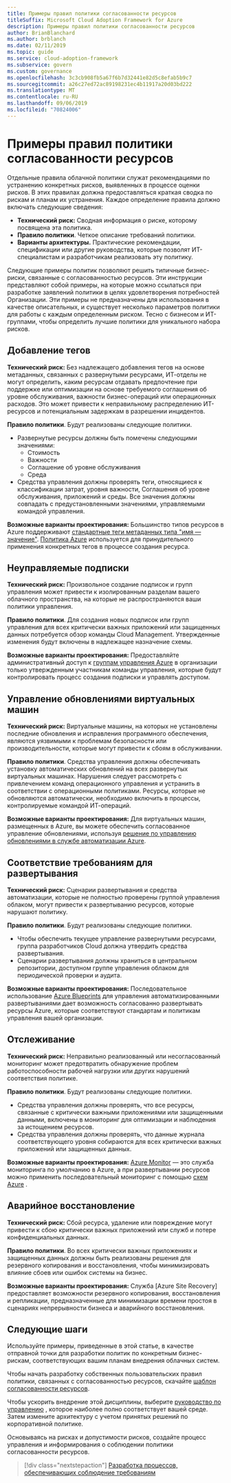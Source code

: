 ```yaml
---
title: Примеры правил политики согласованности ресурсов
titleSuffix: Microsoft Cloud Adoption Framework for Azure
description: Примеры правил политики согласованности ресурсов
author: BrianBlanchard
ms.author: brblanch
ms.date: 02/11/2019
ms.topic: guide
ms.service: cloud-adoption-framework
ms.subservice: govern
ms.custom: governance
ms.openlocfilehash: 3c3cb908fb5a67f6b7d32441e82d5c8efab5b9c7
ms.sourcegitcommit: a26c27ed72ac89198231ec4b11917a20d03bd222
ms.translationtype: MT
ms.contentlocale: ru-RU
ms.lasthandoff: 09/06/2019
ms.locfileid: "70824006"
---
```

# <a name="resource-consistency-sample-policy-statements"></a>Примеры правил политики согласованности ресурсов

Отдельные правила облачной политики служат рекомендациями по устранению конкретных рисков, выявленных в процессе оценки рисков. В этих правилах должна предоставляться краткая сводка по рискам и планам их устранения. Каждое определение правила должно включать следующие сведения:

- **Технический риск:** Сводная информация о риске, которому посвящена эта политика.
- **Правило политики**. Четкое описание требований политики.
- **Варианты архитектуры.** Практические рекомендации, спецификации или другие руководства, которые позволят ИТ-специалистам и разработчикам реализовать эту политику.

Следующие примеры политик позволяют решить типичные бизнес-риски, связанные с согласованностью ресурсов. Эти инструкции представляют собой примеры, на которые можно ссылаться при разработке заявлений политики в целях удовлетворения потребностей Организации. Эти примеры не предназначены для использования в качестве описательных, и существует несколько параметров политики для работы с каждым определенным риском. Тесно с бизнесом и ИТ-группами, чтобы определить лучшие политики для уникального набора рисков.

## <a name="tagging"></a>Добавление тегов

**Технический риск:** Без надлежащего добавления тегов на основе метаданных, связанных с развернутыми ресурсами, ИТ-отделы не могут определить, каким ресурсам отдавать предпочтение при поддержке или оптимизации на основе требуемого соглашения об уровне обслуживания, важности бизнес-операций или операционных расходов. Это может привести к неправильному распределению ИТ-ресурсов и потенциальным задержкам в разрешении инцидентов.

**Правило политики**. Будут реализованы следующие политики.

- Развернутые ресурсы должны быть помечены следующими значениями:
  - Стоимость
  - Важности
  - Соглашение об уровне обслуживания
  - Среда
- Средства управления должны проверять теги, относящиеся к классификации затрат, уровня важности, Соглашения об уровне обслуживания, приложений и среды. Все значения должны совпадать с предустановленными значениями, управляемыми командой управления.

**Возможные варианты проектирования:** Большинство типов ресурсов в Azure поддерживают [стандартные теги метаданных типа "имя — значение"](/azure/azure-resource-manager/resource-group-using-tags). [Политика Azure](/azure/governance/policy/overview) используется для принудительного применения конкретных тегов в процессе создания ресурса.

## <a name="ungoverned-subscriptions"></a>Неуправляемые подписки

**Технический риск:** Произвольное создание подписок и групп управления может привести к изолированным разделам вашего облачного пространства, на которые не распространяются ваши политики управления.

**Правило политики**. Для создания новых подписок или групп управления для всех критически важных приложений или защищенных данных потребуется обзор команды Cloud Management. Утвержденные изменения будут включены в надлежащее назначение схемы.

**Возможные варианты проектирования:** Предоставляйте административный доступ к [группам управления Azure](/azure/governance/management-groups) в организации только утвержденным участникам команды управления, которые будут контролировать процесс создания подписки и управлять доступом.

## <a name="manage-updates-to-virtual-machines"></a>Управление обновлениями виртуальных машин

**Технический риск:** Виртуальные машины, на которых не установлены последние обновления и исправления программного обеспечения, являются уязвимыми к проблемам безопасности или производительности, которые могут привести к сбоям в обслуживании.

**Правило политики**. Средства управления должны обеспечивать установку автоматических обновлений на всех развернутых виртуальных машинах. Нарушения следует рассмотреть с привлечением команд операционного управления и устранить в соответствии с операционными политиками. Ресурсы, которые не обновляются автоматически, необходимо включить в процессы, контролируемые командой ИТ-операций.

**Возможные варианты проектирования:** Для виртуальных машин, размещенных в Azure, вы можете обеспечить согласованное управление обновлениями, используя [решение по управлению обновлениями в службе автоматизации Azure](/azure/automation/automation-update-management).

## <a name="deployment-compliance"></a>Соответствие требованиям для развертывания

**Технический риск:** Сценарии развертывания и средства автоматизации, которые не полностью проверены группой управления облаком, могут привести к развертыванию ресурсов, которые нарушают политику.

**Правило политики**. Будут реализованы следующие политики.

- Чтобы обеспечить текущее управление развернутыми ресурсами, группа разработчиков Cloud должна утвердить средства развертывания.
- Сценарии развертывания должны храниться в центральном репозитории, доступном группе управления облаком для периодической проверки и аудита.

**Возможные варианты проектирования:** Последовательное использование [Azure Blueprints](/azure/governance/blueprints) для управления автоматизированными развертываниями дает возможность согласованно развертывать ресурсы Azure, которые соответствуют стандартам и политикам управления вашей организации.

## <a name="monitoring"></a>Отслеживание

**Технический риск:** Неправильно реализованный или несогласованный мониторинг может предотвратить обнаружение проблем работоспособности рабочей нагрузки или других нарушений соответствия политике.

**Правило политики**. Будут реализованы следующие политики.

- Средства управления должны проверять, что все ресурсы, связанные с критически важными приложениями или защищенными данными, включены в мониторинг для оптимизации и наблюдения за истощением ресурсов.
- Средства управления должны проверять, что данные журнала соответствующего уровня собираются для всех критически важных приложений или защищенных данных.

**Возможные варианты проектирования:** [Azure Monitor](/azure/azure-monitor/overview) — это служба мониторинга по умолчанию в Azure, а при развертывании ресурсов можно применить последовательный мониторинг с помощью [схем Azure](/azure/governance/blueprints) .

## <a name="disaster-recovery"></a>Аварийное восстановление

**Технический риск:** Сбой ресурса, удаление или повреждение могут привести к сбою критически важных приложений или служб и потере конфиденциальных данных.

**Правило политики**. Во всех критически важных приложениях и защищенных данных должны быть реализованы решения для резервного копирования и восстановления, чтобы минимизировать влияние сбоев или ошибок системы на бизнес.

**Возможные варианты проектирования:** Служба [Azure Site Recovery] предоставляет возможности резервного копирования, восстановления и репликации, предназначенные для минимизации времени простоя в сценариях непрерывности бизнеса и аварийного восстановления.

## <a name="next-steps"></a>Следующие шаги

Используйте примеры, приведенные в этой статье, в качестве отправной точки для разработки политик по конкретным бизнес-рискам, соответствующих вашим планам внедрения облачных систем.

Чтобы начать разработку собственных пользовательских правил политики, связанных с согласованностью ресурсов, скачайте [шаблон согласованности ресурсов](./template.md).

Чтобы ускорить внедрение этой дисциплины, выберите [руководство по управлению](../journeys/index.md) , которое наиболее полно соответствует вашей среде. Затем измените архитектуру с учетом принятых решений по корпоративной политике.

Основываясь на рисках и допустимости рисков, создайте процесс управления и информирования о соблюдении политики согласованности ресурсов.

> [!div class="nextstepaction"]
> [Разработка процессов, обеспечивающих соблюдение требованиям](./compliance-processes.md)
